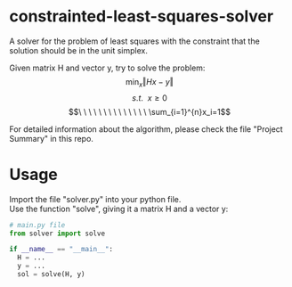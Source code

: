 # constrainted-least-squares-solver
A solver for the problem of least squares with the constraint that the solution should be in the unit simplex.

Given matrix H and vector y, try to solve the problem:
$$\min_x \left\Vert Hx-y\right\Vert $$
$$  s.t.\ \ x\geq0 $$
$$\ \ \ \ \ \ \ \ \ \ \ \ \ \ \sum_{i=1}^{n}x_i=1$$

For detailed information about the algorithm, please check the file "Project Summary" in this repo.

# Usage
Import the file "solver.py" into your python file.<br>
Use the function "solve", giving it a matrix H and a vector y:
```python
# main.py file
from solver import solve

if __name__ == "__main__":
  H = ... 
  y = ...
  sol = solve(H, y)
```
